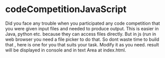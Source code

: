 # codeCompetitionJavaScript
Did you face any trouble when you participated any code competition that you were given input files and needed to produce output.
This is easier in Java, python etc. because they can access files directly.
But in js (run in web browser you need a file picker to do that. So dont waste time to build that , here is one for you that suits your task.
Modify it as you need. result will be displayed in console and in text Area at index.html.


